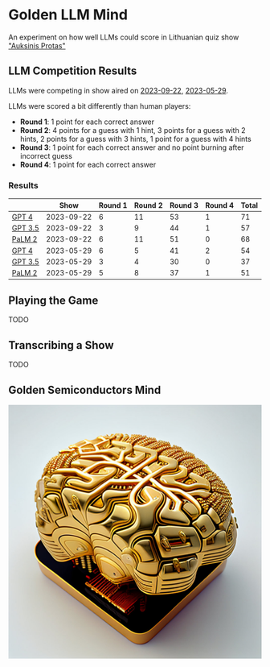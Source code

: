 # Golden LLM Mind

An experiment on how well LLMs could score in Lithuanian quiz
show ["Auksinis Protas"](https://www.lrt.lt/mediateka/video/auksinis-protas)

## LLM Competition Results

LLMs were competing in show aired on [2023-09-22](shows/2023-09-22.txt), [2023-05-29](shows/2023-05-29.txt).

LLMs were scored a bit differently than human players:

- **Round 1**: 1 point for each correct answer
- **Round 2**: 4 points for a guess with 1 hint, 3 points for a guess with 2 hints, 2 points for a guess with 3 hints, 1
  point for a guess with 4 hints
- **Round 3**: 1 point for each correct answer and no point burning after incorrect guess
- **Round 4**: 1 point for each correct answer

### Results

|                                             | Show       | Round 1 | Round 2 | Round 3 | Round 4 | Total |
|---------------------------------------------|------------|---------|---------|---------|---------|-------|
| [GPT 4](results/2023-09-22-gpt-4.txt)       | 2023-09-22 | 6       | 11      | 53      | 1       | 71    |
| [GPT 3.5](results/2023-09-22-gpt-3.5.txt)   | 2023-09-22 | 3       | 9       | 44      | 1       | 57    |
| [PaLM 2](results/2023-09-22-bison-text.txt) | 2023-09-22 | 6       | 11      | 51      | 0       | 68    |
| [GPT 4](results/2023-05-29-gpt-4.txt)       | 2023-05-29 | 6       | 5       | 41      | 2       | 54    |
| [GPT 3.5](results/2023-05-29-gpt-3.5.txt)   | 2023-05-29 | 3       | 4       | 30      | 0       | 37    |
| [PaLM 2](results/2023-05-29-bison-text.txt) | 2023-05-29 | 5       | 8       | 37      | 1       | 51    |

## Playing the Game

TODO

## Transcribing a Show

TODO

## Golden Semiconductors Mind

![Golden LLM Mind](./golden-mind.jpg)
